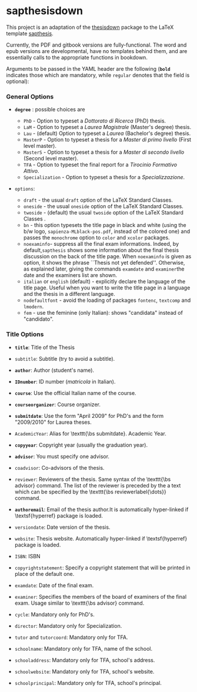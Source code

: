 # sapthesisdown

This project is an adaptation of the [thesisdown](https://github.com/ismayc/thesisdown) package to the LaTeX template [sapthesis](http://biccari.altervista.org/c/informatica/latex/sapthesis.php).

Currently, the PDF and gitbook versions are fully-functional.  The word and epub versions are developmental, have no templates behind them, and are essentially calls to the appropriate functions in bookdown.

Arguments to be passed in the YAML header are the following (**`bold`** indicates those which are mandatory, while `regular` denotes that the field is optional):

### General Options

* **`degree`** : possible choices are
    + `PhD` - Option to typeset a *Dottorato di Ricerca* (PhD) thesis.
    + `LaM` - Option to typeset a *Laurea Magistrale* (Master's degree) thesis.
    + `Lau` - (default) Option to typeset a *Laurea* (Bachelor's degree) thesis.
    + `MasterP` - Option to typeset a thesis for a *Master di primo livello* (First level master).
    + `MasterS` - Option to typeset a thesis for a *Master di secondo livello* (Second level master).
    + `TFA` - Option to typeset the final report for a *Tirocinio Formativo Attivo*.
    + `Specialization` - Option to typeset a thesis for a *Specializzazione*.

* `options`:
    + `draft` - the usual `draft` option of the LaTeX Standard Classes.
    + `oneside` - the usual `oneside` option of the LaTeX Standard Classes.
    + `twoside` - (default) the usual `twoside` option of the LaTeX Standard Classes .
    + `bn` - this option typesets the title page in black and white (using the b/w logo, `sapienza-MLblack-pos.pdf`, instead of the colored one) and passes the `monochrome` option to `color` and 
`xcolor` packages.
    + `noexaminfo`- suppress all the final exam informations. Indeed, by default,`sapthesis` shows some information about the final thesis discussion on the back of the title page. When `noexaminfo` is given as option, it shows the phrase ``Thesis not yet defended''. Otherwise, as explained later, giving the commands 
`examdate` and `examiner`the date and
the examiners list are shown.
    + `italian` or `english` (default) - explicitly declare the language of 
the title page. Useful when you want to write the title page in a language 
and the thesis in a different language.
    + `nodefaultfont` - avoid the loading of packages `fontenc`, `textcomp` and `lmodern`.
    + `fem` - use the feminine (only Italian): shows "candidata" instead of "candidato".


### Title Options

* **`title`**: Title of the Thesis

* `subtitle`: Subtitle (try to avoid a subtitle).

* **`author`**: Author (student's name).

* **`IDnumber`**: ID number (*matricola* in Italian).

* **`course`**: Use the official Italian name of the course.

* **`courseorganizer`**: Course organizer.

* **`submitdate`**: Use the form "April 2009" for PhD's and the form "2009/2010" for Laurea theses.

* `AcademicYear`: Alias for \texttt{\bs submitdate}. Academic Year.

* **`copyyear`**: Copyright year (usually the  graduation year). 

* **`advisor`**: You must specify one advisor.

* `coadvisor`: Co-advisors of the thesis.

* `reviewer`: Reviewers of the thesis. 
Same syntax of the \texttt{\bs advisor} command. The list of the reviewer is preceded by the a text which can be specified by the \texttt{\bs reviewerlabel\{\dots\}} command.

* **`authoremail`**: Email of the thesis author.It is automatically hyper-linked if \textsf{hyperref} package is loaded.

* `versiondate`: Date version of the thesis.

* `website`: Thesis website. Automatically 
hyper-linked if \textsf{hyperref} package is loaded.

* `ISBN`: ISBN

* `copyrightstatement`: Specify a copyright statement that will be printed in place of the default one.

* `examdate`: Date of the final exam.

* `examiner`: Specifies the members of the
board of examiners of the final exam. Usage similar to \texttt{\bs advisor} command. 

* `cycle`: Mandatory only for PhD's. 

* `director`: Mandatory only for Specialization.

* `tutor` and `tutorcoord`: Mandatory only for TFA.

* `schoolname`: Mandatory only for TFA, name of the school.

* `schooladdress`: Mandatory only for TFA, school's address.

* `schoolwebsite`: Mandatory only for TFA, school's website.

* `schoolprincipal`: Mandatory only for TFA, school's principal.

